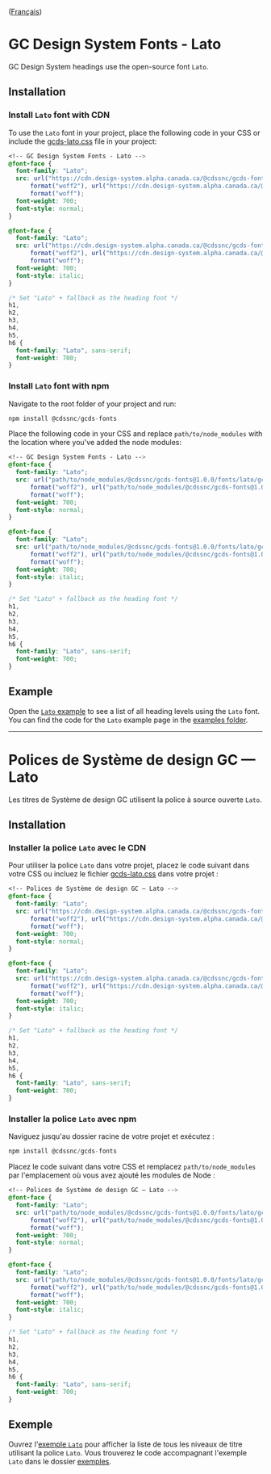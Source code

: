 ([Français](#polices-de-système-de-design-gc--lato))

# GC Design System Fonts - Lato

GC Design System headings use the open-source font `Lato`.

## Installation

### Install `Lato` font with CDN

To use the `Lato` font in your project, place the following code in your CSS or include the [gcds-lato.css](https://github.com/cds-snc/gcds-fonts/blob/main/fonts/lato/gcds-lato.css) file in your project:

```css
<!-- GC Design System Fonts - Lato -->
@font-face {
  font-family: "Lato";
  src: url("https://cdn.design-system.alpha.canada.ca/@cdssnc/gcds-fonts@1.0.0/fonts/lato/gcds-lato.woff2")
      format("woff2"), url("https://cdn.design-system.alpha.canada.ca/@cdssnc/gcds-fonts@1.0.0/fonts/lato/gcds-lato.woff")
      format("woff");
  font-weight: 700;
  font-style: normal;
}

@font-face {
  font-family: "Lato";
  src: url("https://cdn.design-system.alpha.canada.ca/@cdssnc/gcds-fonts@1.0.0/fonts/lato/gcds-lato-italic.woff2")
      format("woff2"), url("https://cdn.design-system.alpha.canada.ca/@cdssnc/gcds-fonts@1.0.0/fonts/lato/gcds-lato-italic.woff")
      format("woff");
  font-weight: 700;
  font-style: italic;
}

/* Set "Lato" + fallback as the heading font */
h1,
h2,
h3,
h4,
h5,
h6 {
  font-family: "Lato", sans-serif;
  font-weight: 700;
}
```

### Install `Lato` font with npm

Navigate to the root folder of your project and run:

```js
npm install @cdssnc/gcds-fonts
```

Place the following code in your CSS and replace `path/to/node_modules` with the location where you've added the node modules:

```css
<!-- GC Design System Fonts - Lato -->
@font-face {
  font-family: "Lato";
  src: url("path/to/node_modules/@cdssnc/gcds-fonts@1.0.0/fonts/lato/gcds-lato.woff2")
      format("woff2"), url("path/to/node_modules/@cdssnc/gcds-fonts@1.0.0/fonts/lato/gcds-lato.woff")
      format("woff");
  font-weight: 700;
  font-style: normal;
}

@font-face {
  font-family: "Lato";
  src: url("path/to/node_modules/@cdssnc/gcds-fonts@1.0.0/fonts/lato/gcds-lato-italic.woff2")
      format("woff2"), url("path/to/node_modules/@cdssnc/gcds-fonts@1.0.0/fonts/lato/gcds-lato-italic.woff")
      format("woff");
  font-weight: 700;
  font-style: italic;
}

/* Set "Lato" + fallback as the heading font */
h1,
h2,
h3,
h4,
h5,
h6 {
  font-family: "Lato", sans-serif;
  font-weight: 700;
}
```

## Example

Open the [`Lato` example]() to see a list of all heading levels using the `Lato` font. You can find the code for the `Lato` example page in the [examples folder](https://github.com/cds-snc/gcds-fonts/tree/main/examples/lato).

---

# Polices de Système de design GC — Lato

Les titres de Système de design GC utilisent la police à source ouverte `Lato`.

## Installation

### Installer la police `Lato` avec le CDN

Pour utiliser la police `Lato` dans votre projet, placez le code suivant dans votre CSS ou incluez le fichier [gcds-lato.css](https://github.com/cds-snc/gcds-fonts/blob/main/fonts/lato/gcds-lato.css) dans votre projet :

```css
<!-- Polices de Système de design GC — Lato -->
@font-face {
  font-family: "Lato";
  src: url("https://cdn.design-system.alpha.canada.ca/@cdssnc/gcds-fonts@1.0.0/fonts/lato/gcds-lato.woff2")
      format("woff2"), url("https://cdn.design-system.alpha.canada.ca/@cdssnc/gcds-fonts@1.0.0/fonts/lato/gcds-lato.woff")
      format("woff");
  font-weight: 700;
  font-style: normal;
}

@font-face {
  font-family: "Lato";
  src: url("https://cdn.design-system.alpha.canada.ca/@cdssnc/gcds-fonts@1.0.0/fonts/lato/gcds-lato-italic.woff2")
      format("woff2"), url("https://cdn.design-system.alpha.canada.ca/@cdssnc/gcds-fonts@1.0.0/fonts/lato/gcds-lato-italic.woff")
      format("woff");
  font-weight: 700;
  font-style: italic;
}

/* Set "Lato" + fallback as the heading font */
h1,
h2,
h3,
h4,
h5,
h6 {
  font-family: "Lato", sans-serif;
  font-weight: 700;
}
```

### Installer la police `Lato` avec npm

Naviguez jusqu'au dossier racine de votre projet et exécutez :

```js
npm install @cdssnc/gcds-fonts
```

Placez le code suivant dans votre CSS et remplacez `path/to/node_modules` par l'emplacement où vous avez ajouté les modules de Node :

```css
<!-- Polices de Système de design GC — Lato -->
@font-face {
  font-family: "Lato";
  src: url("path/to/node_modules/@cdssnc/gcds-fonts@1.0.0/fonts/lato/gcds-lato.woff2")
      format("woff2"), url("path/to/node_modules/@cdssnc/gcds-fonts@1.0.0/fonts/lato/gcds-lato.woff")
      format("woff");
  font-weight: 700;
  font-style: normal;
}

@font-face {
  font-family: "Lato";
  src: url("path/to/node_modules/@cdssnc/gcds-fonts@1.0.0/fonts/lato/gcds-lato-italic.woff2")
      format("woff2"), url("path/to/node_modules/@cdssnc/gcds-fonts@1.0.0/fonts/lato/gcds-lato-italic.woff")
      format("woff");
  font-weight: 700;
  font-style: italic;
}

/* Set "Lato" + fallback as the heading font */
h1,
h2,
h3,
h4,
h5,
h6 {
  font-family: "Lato", sans-serif;
  font-weight: 700;
}
```

## Exemple

Ouvrez l'[exemple `Lato`]() pour afficher la liste de tous les niveaux de titre utilisant la police `Lato`. Vous trouverez le code accompagnant l'exemple `Lato` dans le dossier [exemples](https://github.com/cds-snc/gcds-fonts/tree/main/examples/lato).
